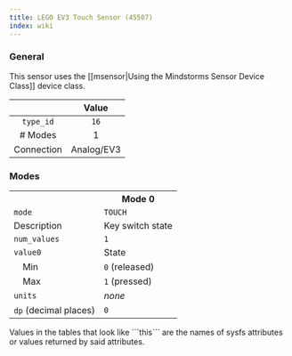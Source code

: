 ```yaml
---
title: LEGO EV3 Touch Sensor (45507)
index: wiki
---
```


### General

This sensor uses the [[msensor|Using the Mindstorms Sensor Device Class]] device class.

|              | Value      |
|:------------:|:----------:|
|```type_id``` | ```16```   |
| # Modes      | 1          |
| Connection   | Analog/EV3 |

### Modes

<table>
  <tr>
    <th>
    <th>Mode 0
  <tr>
    <td><code>mode</code>
    <td><code>TOUCH</code>
  <tr>
    <td>Description
    <td>Key switch state
  <tr>
    <td><code>num_values</code>
    <td><code>1</code>
  <tr>
    <td><code>value0</code>
    <td>State
  <tr>
    <td>&emsp;Min
    <td><code>0</code> (released)
  <tr>
    <td>&emsp;Max
    <td><code>1</code> (pressed)
  <tr>
    <td><code>units</code>
    <td><i>none</i>
  <tr>
    <td><code>dp</code> (decimal places)
    <td><code>0</code>
</table>
Values in the tables that look like ```this``` are the names of sysfs attributes or values returned by said attributes.
